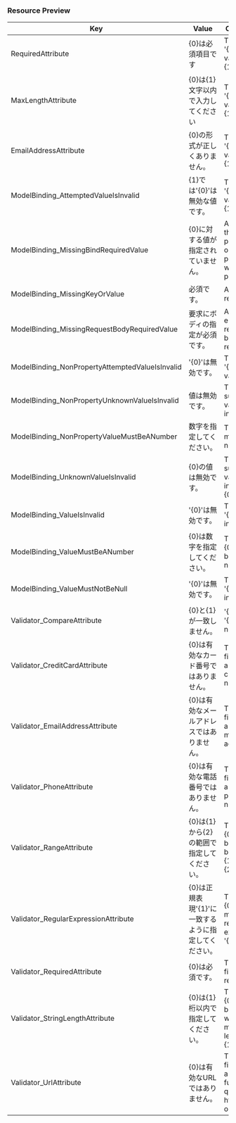 ### Resource Preview

| Key | Value | Comment |
| --- | --- | --- |
| RequiredAttribute | \{0\}は必須項目です | The value '\{0\}' is not valid for \{1\}\. |
| MaxLengthAttribute | 	\{0\}は\{1\}文字以内で入力してください | The value '\{0\}' is not valid for \{1\}\. |
| EmailAddressAttribute | \{0\}の形式が正しくありません。 | The value '\{0\}' is not valid for \{1\}\. |
| ModelBinding_AttemptedValueIsInvalid | \{1\}では'\{0\}'は無効な値です。 | The value '\{0\}' is not valid for \{1\}\. |
| ModelBinding_MissingBindRequiredValue | \{0\}に対する値が指定されていません。 | A value for the '\{0\}' parameter or property was not provided\. |
| ModelBinding_MissingKeyOrValue | 必須です。 | A value is required\. |
| ModelBinding_MissingRequestBodyRequiredValue | 要求にボディの指定が必須です。 | A non\-empty request body is required\. |
| ModelBinding_NonPropertyAttemptedValueIsInvalid | '\{0\}'は無効です。 | The value '\{0\}' is not valid\. |
| ModelBinding_NonPropertyUnknownValueIsInvalid | 値は無効です。 | The supplied value is invalid\. |
| ModelBinding_NonPropertyValueMustBeANumber | 数字を指定してください。 | The field must be a number\. |
| ModelBinding_UnknownValueIsInvalid | \{0\}の値は無効です。 | The supplied value is invalid for \{0\}\. |
| ModelBinding_ValueIsInvalid | '\{0\}'は無効です。 | The value '\{0\}' is invalid\. |
| ModelBinding_ValueMustBeANumber | \{0\}は数字を指定してください。 | The field \{0\} must be a number\. |
| ModelBinding_ValueMustNotBeNull | '\{0\}'は無効です。 | The value '\{0\}' is invalid\. |
| Validator_CompareAttribute | \{0\}と\{1\}が一致しません。 | '\{0\}' and '\{1\}' do not match\. |
| Validator_CreditCardAttribute | \{0\}は有効なカード番号ではありません。 | The \{0\} field is not a valid credit card number\. |
| Validator_EmailAddressAttribute | \{0\}は有効なメールアドレスではありません。 | The \{0\} field is not a valid e\-mail address\. |
| Validator_PhoneAttribute | \{0\}は有効な電話番号ではありません。 | The \{0\} field is not a valid phone number\. |
| Validator_RangeAttribute | \{0\}は\{1\}から\{2\}の範囲で指定してください。 | The field \{0\} must be between \{1\} and \{2\}\. |
| Validator_RegularExpressionAttribute | \{0\}は正規表現'\{1\}'に一致するように指定してください。 | The field \{0\} must match the regular expression '\{1\}'\. |
| Validator_RequiredAttribute | \{0\}は必須です。 | The \{0\} field is required\. |
| Validator_StringLengthAttribute | \{0\}は\{1\}桁以内で指定してください。 | The field \{0\} must be a string with a maximum length of \{1\}\. |
| Validator_UrlAttribute | \{0\}は有効なURLではありません。 | The \{0\} field is not a valid fully\-qualified http, https, or ftp URL\. |
